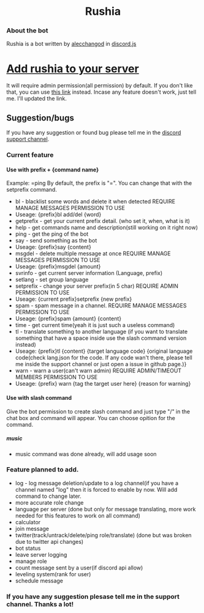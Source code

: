 <h1 style="text-align: center;">
<br> Rushia </br>
</h1>

### About the bot
Rushia is a bot written by [alecchangod](https://github.com/alecchangod) in [discord.js](https://discord.js.org/#/)

# [Add rushia to your server](https://discord.com/api/oauth2/authorize?client_id=953567399687364659&permissions=8&scope=bot%20applications.commands)
It will require admin permission(all permission) by default. If you don't like that, you can use [this link](https://discord.com/api/oauth2/authorize?client_id=953567399687364659&permissions=2068063845568&scope=bot%20applications.commands) instead. Incase any feature doesn't work, just tell me. I'll updated the link.

## Suggestion/bugs
If you have any suggestion or found bug please tell me in the [discord support channel](https://discord.gg/utRrnKWdbG).

### Current feature 

#### Use with prefix + {command name}
Example: =ping
By default, the prefix is "=". You can change that with the setprefix command.

- bl - blacklist some words and delete it when detected
REQUIRE MANAGE MESSAGES PERMISSION TO USE
- Useage: {prefix}bl add/del {word}
- getprefix - get your current prefix detail. (who set it, when, what is it)
- help - get commands name and description(still working on it right now)
- ping - get the ping of the bot
- say - send something as the bot
- Useage: {prefix}say {content}
- msgdel - delete multiple message at once
REQUIRE MANAGE MESSAGES PERMISSION TO USE
- Useage: {prefix}msgdel {amount}
- svrinfo - get current server information (Language, prefix)
- setlang - set group language
- setprefix - change your server prefix(in 5 char)
REQUIRE ADMIN PERMISSION TO USE
- Useage: {current prefix}setprefix {new prefix}
- spam - spam message in a channel.
REQUIRE MANAGE MESSAGES PERMISSION TO USE
- Useage: {prefix}spam {amount} {content}
- time - get current time(yeah it is just such a useless command)
- tl - translate something to another language
(if you want to translate something that have a space inside use the slash command version instead)
- Useage: {prefix}tl {content} {target language code} {original language code(check lang.json for the code. If any code wan't there, please tell me inside the support channel or just open a issue in github page.)}
- warn - warn a user(can't warn admin)
REQUIRE ADMIN/TIMEOUT MEMBERS PERMISSION TO USE
- Useage: {prefix} warn {tag the target user here} {reason for warning}

#### Use with slash command
Give the bot permission to create slash command and just type "/" in the chat box and command will appear.
You can choose opition for the command.

##### music
- music command was done already, will add usage soon

### Feature planned to add.
- log - log message deletion/update to a log channel(if you have a channel named "log" then it is forced to enable by now. Will add command to change later. 
- more accurate role change 
- language per server (done but only for message translating, more work needed for this features to work on all command)
- calculator 
- join message 
- twitter(track/untrack/delete/ping role/translate) (done but was broken due to twitter api changes)
- bot status 
- leave server logging 
- manage role 
- count message sent by a user(if discord api allow) 
- leveling system(rank for user) 
- schedule message 

### If you have any suggestion plesase tell me in the support channel. Thanks a lot!
